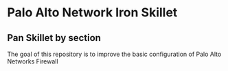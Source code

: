 # Palo Alto Network Iron Skillet

## Pan Skillet by section

The goal of this repository is to improve the basic configuration of Palo Alto Networks Firewall

